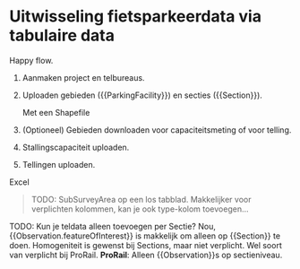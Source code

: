 # Uitwisseling fietsparkeerdata via tabulaire data

Happy flow.

1. Aanmaken project en telbureaus.
1. Uploaden gebieden ({{ParkingFacility}}) en secties ({{Section}}).

   Met een Shapefile

1. (Optioneel) Gebieden downloaden voor capaciteitsmeting of voor telling.
1. Stallingscapaciteit uploaden.
1. Tellingen uploaden.

Excel

> TODO:
> SubSurveyArea op een los tabblad.
> Makkelijker voor verplichten kolommen, kan je ook type-kolom toevoegen...

TODO: Kun je teldata alleen toevoegen per Sectie?
Nou, {{Observation.featureOfInterest}} is makkelijk om alleen op {{Section}} te doen.
Homogeniteit is gewenst bij Sections, maar niet verplicht.
Wel soort van verplicht bij ProRail.
**ProRail**: Alleen {{Observation}}s op sectieniveau.
